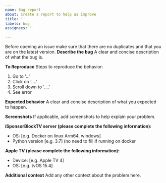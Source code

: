 ```yaml
---
name: Bug report
about: Create a report to help us improve
title: ''
labels: bug
assignees: ''

---
```


Before opening an issue make sure that there are no duplicates and that you are on the latest version. 
**Describe the bug**
A clear and concise description of what the bug is.

**To Reproduce**
Steps to reproduce the behavior:
1. Go to '...'
2. Click on '....'
3. Scroll down to '....'
4. See error

**Expected behavior**
A clear and concise description of what you expected to happen.

**Screenshots**
If applicable, add screenshots to help explain your problem.

**iSponsorBlockTV server (please complete the following information):**
 - OS: [e.g. Docker on linux Arm64, windows]
 - Python version [e.g. 3.7] (no need to fill if running on docker

**Apple TV (please complete the following information):**
 - Device: [e.g. Apple TV 4]
 - OS: [e.g. tvOS 15.4]


**Additional context**
Add any other context about the problem here.
